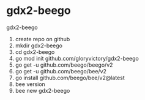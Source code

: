 # gdx2-beego
gdx2-beego


1. create repo on github
2. mkdir gdx2-beego
3. cd gdx2-beego
4. go mod init github.com/gloryvictory/gdx2-beego
5. go get -u github.com/beego/beego/v2
6. go get -u github.com/beego/bee/v2
7. go install  github.com/beego/bee/v2@latest
8. bee version
9. bee new gdx2-beego

